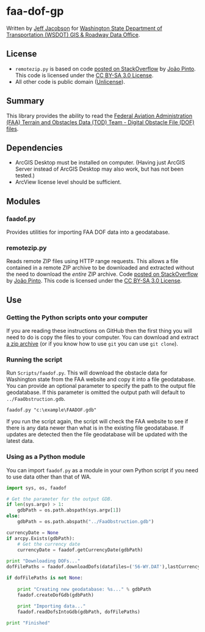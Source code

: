 faa-dof-gp
==========

Written by [Jeff Jacobson] for [Washington State Department of Transportation (WSDOT) GIS & Roadway Data Office].

## License ##

* `remotezip.py` is based on code [posted on StackOverflow] by [João Pinto]. This code is licensed under the [CC BY-SA 3.0 License].
* All other code is public domain ([Unlicense](http://unlicense.org)).


## Summary ##

This library provides the ability to read the [Federal Aviation Administration (FAA) Terrain and Obstacles Data (TOD) Team - Digital Obstacle File (DOF) files].

## Dependencies ##

* ArcGIS Desktop must be installed on computer.  (Having just ArcGIS Server instead of ArcGIS Desktop may also work, but has not been tested.)
* ArcView license level should be sufficient.

## Modules ##

### faadof.py ###
Provides utilities for importing FAA DOF data into a geodatabase.

### remotezip.py ###
Reads remote ZIP files using HTTP range requests.  This allows a file contained in a remote ZIP archive to be downloaded and extracted without the need to download the *entire* ZIP archive.
Code [posted on StackOverflow] by [João Pinto]. This code is licensed under the [CC BY-SA 3.0 License].

## Use ##

### Getting the Python scripts onto your computer ###
If you are reading these instructions on GitHub then the first thing you will need to do is copy the files to your computer.  You can download and extract [a zip archive] (or if you know how to use `git` you can use `git clone`).

### Running the script ###
Run `Scripts/faadof.py`.  This will download the obstacle data for Washington state from the FAA website and copy it into a file geodatabase.  You can provide an optional parameter to specify the path to the output file geodatabase.  If this parameter is omitted the output path will default to `../FaaObstruction.gdb`.

    faadof.py "c:\example\FAADOF.gdb"

If you run the script again, the script will check the FAA website to see if there is any data newer than what is in the existing file geodatabase.  If updates are detected then the file geodatabase will be updated with the latest data.

### Using as a Python module ###
You can import `faadof.py` as a module in your own Python script if you need to use data other than that of WA.

```python
import sys, os, faadof

# Get the parameter for the output GDB.
if len(sys.argv) > 1:
	gdbPath = os.path.abspath(sys.argv[1])
else:
	gdbPath = os.path.abspath("../FaaObstruction.gdb")

currencyDate = None
if arcpy.Exists(gdbPath):
	# Get the currency date
	currencyDate = faadof.getCurrencyDate(gdbPath)
	
print "Downloading DOFs..."
dofFilePaths = faadof.downloadDofs(datafiles=('56-WY.DAT'),lastCurrencyDate=currencyDate);

if dofFilePaths is not None:
	
	print "Creating new geodatabase: %s..." % gdbPath
	faadof.createDofGdb(gdbPath)
	
	print "Importing data..."
	faadof.readDofsIntoGdb(gdbPath, dofFilePaths)

print "Finished"
```

[Jeff Jacobson]: https://github.com/JeffJacobson
[Washington State Department of Transportation (WSDOT) GIS & Roadway Data Office]: http://www.wsdot.wa.gov/mapsdata/grdo_home.htm
[Federal Aviation Administration (FAA) Terrain and Obstacles Data (TOD) Team - Digital Obstacle File (DOF) files]: http://tod.faa.gov/tod/public/TOD_DOF.html
[posted on StackOverflow]: http://stackoverflow.com/a/7843535
[João Pinto]: http://stackoverflow.com/users/401041/joao-pinto
[a zip archive]: https://github.com/WSDOT-GIS/faa-dof-gp/zipball/master
[CC BY-SA 3.0 License]: http://creativecommons.org/licenses/by-sa/3.0/
